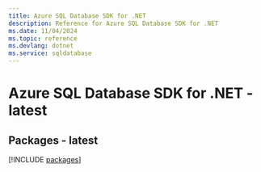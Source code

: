 ```yaml
---
title: Azure SQL Database SDK for .NET
description: Reference for Azure SQL Database SDK for .NET
ms.date: 11/04/2024
ms.topic: reference
ms.devlang: dotnet
ms.service: sqldatabase
---
```

# Azure SQL Database SDK for .NET - latest
## Packages - latest
[!INCLUDE [packages](sql-database-index.md)]